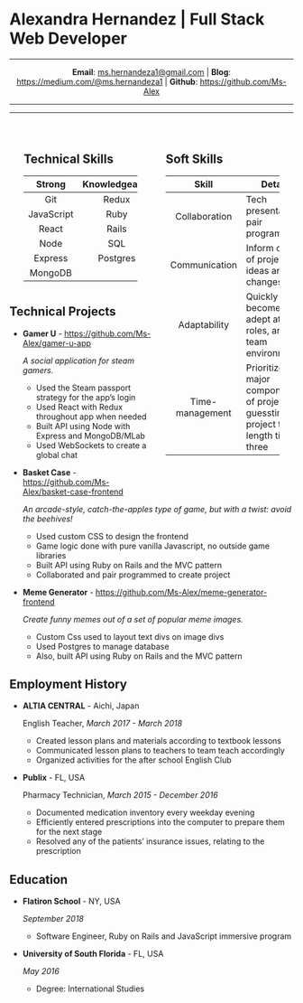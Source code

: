 # Alexandra Hernandez | Full Stack Web Developer

-------------------     ----------------------------

<center>

**Email**: ms.hernandeza1@gmail.com | **Blog**: https://medium.com/@ms.hernandeza1 | **Github**: https://github.com/Ms-Alex 

</center>

-------------------     ----------------------------

<div>

-------------------     ----------------------------

<div style="float: left; margin: 5%; width: 40%">

## Technical Skills

|    Strong         |       Knowledgeable       |
|   :--------:      |    :--------:             | 
|   Git             |       Redux               | 
|   JavaScript      |       Ruby                | 
|   React           |       Rails               | 
|   Node            |       SQL                 |
|   Express         |       Postgres            |
|   MongoDB         |                           |

</div>

<div style="float: right; margin: 5%; width: 40%">

## Soft Skills

|    Skill          |       Details                                    |
|    :--------:     |       --------                                   | 
|   Collaboration   |       Tech presentations, pair programming                                                                                | 
|   Communication   |       Inform others of project ideas and changes                                                                          | 
|   Adaptability    |       Quickly become adept at other roles, and team environments                                                      | 
|   Time-management |       Prioritize major components of project, guesstimate project time length times three                            |

</div>

</div>


<!-- <div style="clear: right"> -->

-------------------     ----------------------------

## Technical Projects

+ **Gamer U** - https://github.com/Ms-Alex/gamer-u-app
  
    *A social application for steam gamers.*

    + Used the Steam passport strategy for the app’s login
    + Used React with Redux throughout app when needed
    + Built API using Node with Express and MongoDB/MLab
    + Used WebSockets to create a global chat


+ **Basket Case** - https://github.com/Ms-Alex/basket-case-frontend

    *An arcade-style, catch-the-apples type of game, but with a twist: avoid the beehives!*

    + Used custom CSS to design the frontend
    + Game logic done with pure vanilla Javascript, no outside game libraries
    + Built API using Ruby on Rails and the MVC pattern
    + Collaborated and pair programmed to create project


+ **Meme Generator** - https://github.com/Ms-Alex/meme-generator-frontend

    *Create funny memes out of a set of popular meme images.*

    + Custom Css used to layout text divs on image divs
    + Used Postgres to manage database
    + Also, built API using Ruby on Rails and the MVC pattern


## Employment History

+ **ALTIA CENTRAL** - Aichi, Japan

    English Teacher, *March 2017 - March 2018*

    + Created lesson plans and materials according to textbook lessons
    + Communicated lesson plans to teachers to team teach accordingly
    + Organized activities for the after school English Club

+ **Publix** - FL, USA

    Pharmacy Technician, *March 2015 - December 2016*

    + Documented medication inventory every weekday evening
    + Efficiently entered prescriptions into the computer to prepare them for the next stage
    + Resolved any of the patients’ insurance issues, relating to the prescription


## Education

+ **Flatiron School** - NY, USA

    *September 2018*

    + Software Engineer, Ruby on Rails and JavaScript immersive program


+ **University of South Florida** - FL, USA

    *May 2016*

    + Degree: International	 Studies


<!-- </div> -->
